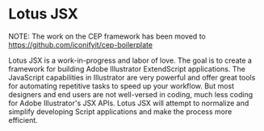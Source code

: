 # Lotus JSX

NOTE: The work on the CEP framework has been moved to https://github.com/iconifyit/cep-boilerplate

Lotus JSX is a work-in-progress and labor of love. The goal is to create a framework for building Adobe Illustrator ExtendScript applications. The JavaScript capabilities in Illustrator are very powerful and offer great tools for automating repetitive tasks to speed up your workflow. But most designers and end users are not well-versed in coding, much less coding for Adobe Illustrator's JSX APIs. Lotus JSX will attempt to normalize and simplify developing Script applications and make the process more efficient. 
